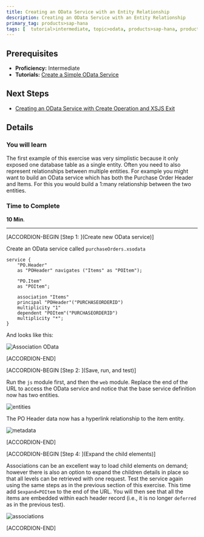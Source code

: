 ```yaml
---
title: Creating an OData Service with an Entity Relationship
description: Creating an OData Service with an Entity Relationship
primary_tag: products>sap-hana
tags: [  tutorial>intermediate, topic>odata, products>sap-hana, products>sap-hana\,-express-edition   ]
---
```

## Prerequisites  
- **Proficiency:** Intermediate
- **Tutorials:** [Create a Simple OData Service](https://www.sap.com/developer/tutorials/xsa-xsodata.html)

## Next Steps
- [Creating an OData Service with Create Operation and XSJS Exit](https://www.sap.com/developer/tutorials/xsa-xsodata-create.html)

## Details
### You will learn  
The first example of this exercise was very simplistic because it only exposed one database table as a single entity. Often you need to also represent relationships between multiple entities. For example you might want to build an OData service which has both the Purchase Order Header and Items. For this you would build a 1:many relationship between the two entities.


### Time to Complete
**10 Min**.

---


[ACCORDION-BEGIN [Step 1: ](Create new OData service)]

Create an OData service called `purchaseOrders.xsodata````
service {	"PO.Header"	as "POHeader" navigates ("Items" as "POItem");	"PO.Item"	as "POItem";	association "Items"	principal "POHeader"("PURCHASEORDERID")	multiplicity "1"	dependent "POItem"("PURCHASEORDERID")	multiplicity "*";}```
And looks like this:

![Association OData](1.png)


[ACCORDION-END]  

[ACCORDION-BEGIN [Step 2: ](Save, run, and test)]

Run the `js` module first, and then the `web` module. Replace the end of the URL to access the OData service and notice that the base service definition now has two entities.

![entities](3.png)

The PO Header data now has a hyperlink relationship to the item entity.

![metadata](4.png)


[ACCORDION-END]  

[ACCORDION-BEGIN [Step 4: ](Expand the child elements)]

Associations can be an excellent way to load child elements on demand; however there is also an option to expand the children details in place so that all levels can be retrieved with one request.  Test the service again using the same steps as in the previous section of this exercise. This time add `$expand=POItem` to the end of the URL. You will then see that all the items are embedded within each header record (i.e., it is no longer `deferred` as in the previous test).

![associations](5.png)

[ACCORDION-END]  

